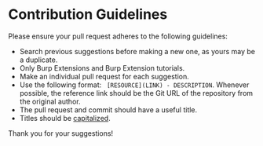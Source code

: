 # Contribution Guidelines

Please ensure your pull request adheres to the following guidelines:

- Search previous suggestions before making a new one, as yours may be a duplicate.
- Only Burp Extensions and Burp Extension tutorials.
- Make an individual pull request for each suggestion.
- Use the following format: ` [RESOURCE](LINK) - DESCRIPTION`. Whenever possible, the reference link should be the Git URL of the repository from the original author.
- The pull request and commit should have a useful title.
- Titles should be [capitalized](http://grammar.yourdictionary.com/capitalization/rules-for-capitalization-in-titles.html).

Thank you for your suggestions!
